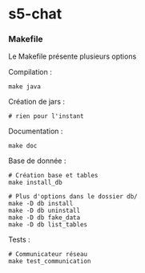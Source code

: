 # s5-chat



### Makefile

Le Makefile présente plusieurs options


Compilation :

	make java

Création de jars :

	# rien pour l'instant

Documentation :

	make doc
	
Base de donnée :

	# Création base et tables
	make install_db
	
	# Plus d'options dans le dossier db/
	make -D db install
	make -D db uninstall
	make -D db fake_data
	make -D db list_tables

Tests :

	# Communicateur réseau
	make test_communication
